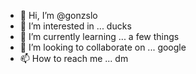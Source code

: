 - 👋 Hi, I’m @gonzslo
- 👀 I’m interested in ... ducks
- 🌱 I’m currently learning ... a few things
- 💞️ I’m looking to collaborate on ... google
- 📫 How to reach me ... dm

<!---
gonzslo/gonzslo is a ✨ special ✨ repository because its `README.md` (this file) appears on your GitHub profile.
You can click the Preview link to take a look at your changes.
--->
